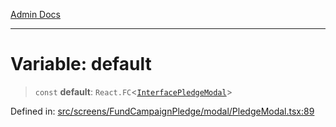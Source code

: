 [Admin Docs](/)

***

# Variable: default

> `const` **default**: `React.FC`\<[`InterfacePledgeModal`](../interfaces/InterfacePledgeModal.md)\>

Defined in: [src/screens/FundCampaignPledge/modal/PledgeModal.tsx:89](https://github.com/PalisadoesFoundation/talawa-admin/blob/main/src/screens/FundCampaignPledge/modal/PledgeModal.tsx#L89)
